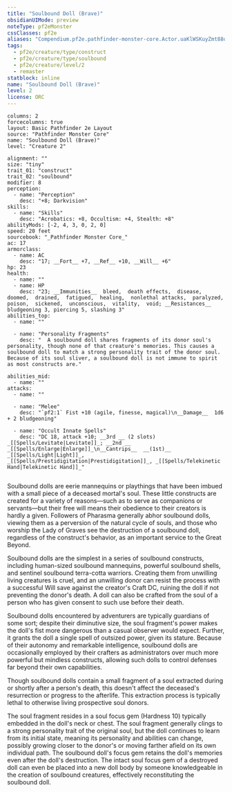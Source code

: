 ```yaml
---
title: "Soulbound Doll (Brave)"
obsidianUIMode: preview
noteType: pf2eMonster
cssClasses: pf2e
aliases: "Compendium.pf2e.pathfinder-monster-core.Actor.uaKlWSKuyZmt88ol" 
tags:
  - pf2e/creature/type/construct
  - pf2e/creature/type/soulbound
  - pf2e/creature/level/2
  - remaster
statblock: inline
name: "Soulbound Doll (Brave)"
level: 2
license: ORC
---
```


```statblock
columns: 2
forcecolumns: true
layout: Basic Pathfinder 2e Layout
source: "Pathfinder Monster Core"
name: "Soulbound Doll (Brave)"
level: "Creature 2"

alignment: ""
size: "tiny"
trait_01: "construct"
trait_02: "soulbound"
modifier: 8
perception:
  - name: "Perception"
    desc: "+8; Darkvision"
skills:
  - name: "Skills"
    desc: "Acrobatics: +8, Occultism: +4, Stealth: +8"
abilityMods: [-2, 4, 3, 0, 2, 0]
speed: 20 feet
sourcebook: "_Pathfinder Monster Core_"
ac: 17
armorclass:
  - name: AC
    desc: "17; __Fort__ +7, __Ref__ +10, __Will__ +6"
hp: 23
health:
  - name: ""
  - name: HP
    desc: "23; __Immunities__  bleed,  death effects,  disease,  doomed,  drained,  fatigued,  healing,  nonlethal attacks,  paralyzed,  poison,  sickened,  unconscious,  vitality,  void; __Resistances__ bludgeoning 3, piercing 5, slashing 3"
abilities_top:
  - name: ""

  - name: "Personality Fragments"
    desc: "  A soulbound doll shares fragments of its donor soul's personality, though none of that creature's memories. This causes a soulbound doll to match a strong personality trait of the donor soul. Because of its soul sliver, a soulbound doll is not immune to spirit as most constructs are."

abilities_mid:
  - name: ""
attacks:
  - name: ""

  - name: "Melee"
    desc: "`pf2:1` Fist +10 (agile, finesse, magical)\n__Damage__  1d6 + 2 bludgeoning"

  - name: "Occult Innate Spells"
    desc: "DC 18, attack +10; __3rd __ (2 slots) _[[Spells/Levitate|Levitate]]_; __2nd __  _[[Spells/Enlarge|Enlarge]]_\n__Cantrips__  __(1st)__ _[[Spells/Light|Light]]_, _[[Spells/Prestidigitation|Prestidigitation]]_, _[[Spells/Telekinetic Hand|Telekinetic Hand]]_"
 
```



Soulbound dolls are eerie mannequins or playthings that have been imbued with a small piece of a deceased mortal's soul. These little constructs are created for a variety of reasons—such as to serve as companions or servants—but their free will means their obedience to their creators is hardly a given. Followers of Pharasma generally abhor soulbound dolls, viewing them as a perversion of the natural cycle of souls, and those who worship the Lady of Graves see the destruction of a soulbound doll, regardless of the construct's behavior, as an important service to the Great Beyond.

Soulbound dolls are the simplest in a series of soulbound constructs, including human-sized soulbound mannequins, powerful soulbound shells, and sentinel soulbound terra-cotta warriors. Creating them from unwilling living creatures is cruel, and an unwilling donor can resist the process with a successful Will save against the creator's Craft DC, ruining the doll if not preventing the donor's death. A doll can also be crafted from the soul of a person who has given consent to such use before their death.

Soulbound dolls encountered by adventurers are typically guardians of some sort; despite their diminutive size, the soul fragment's power makes the doll's fist more dangerous than a casual observer would expect. Further, it grants the doll a single spell of outsized power, given its stature. Because of their autonomy and remarkable intelligence, soulbound dolls are occasionally employed by their crafters as administrators over much more powerful but mindless constructs, allowing such dolls to control defenses far beyond their own capabilities.

Though soulbound dolls contain a small fragment of a soul extracted during or shortly after a person's death, this doesn't affect the deceased's resurrection or progress to the afterlife. This extraction process is typically lethal to otherwise living prospective soul donors.

The soul fragment resides in a soul focus gem (Hardness 10) typically embedded in the doll's neck or chest. The soul fragment generally clings to a strong personality trait of the original soul, but the doll continues to learn from its initial state, meaning its personality and abilities can change, possibly growing closer to the donor's or moving farther afield on its own individual path. The soulbound doll's focus gem retains the doll's memories even after the doll's destruction. The intact soul focus gem of a destroyed doll can even be placed into a new doll body by someone knowledgeable in the creation of soulbound creatures, effectively reconstituting the soulbound doll.
